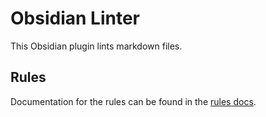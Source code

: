# Obsidian Linter

This Obsidian plugin lints markdown files.

## Rules

Documentation for the rules can be found in the [rules docs](docs/rules.md).